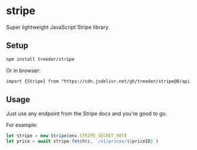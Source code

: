 # stripe

Super lightweight JavaScript Stripe library. 

## Setup

```sh
npm install treeder/stripe
```

Or in browser:

```html
import {Stripe} from "https://cdn.jsdelivr.net/gh/treeder/stripe@0/api.js"
```

## Usage

Just use any endpoint from the Stripe docs and you're good to go.

For example:

```js
let stripe = new Stripe(env.STRIPE_SECRET_KEY)
let price = await stripe.fetch(c, `/v1/prices/${priceID}`)
```
